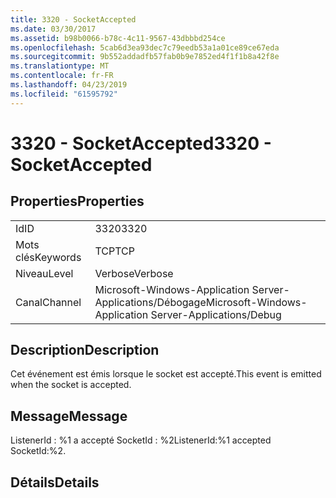 ```yaml
---
title: 3320 - SocketAccepted
ms.date: 03/30/2017
ms.assetid: b98b0066-b78c-4c11-9567-43dbbbd254ce
ms.openlocfilehash: 5cab6d3ea93dec7c79eedb53a1a01ce89ce67eda
ms.sourcegitcommit: 9b552addadfb57fab0b9e7852ed4f1f1b8a42f8e
ms.translationtype: MT
ms.contentlocale: fr-FR
ms.lasthandoff: 04/23/2019
ms.locfileid: "61595792"
---
```

# <a name="3320---socketaccepted"></a><span data-ttu-id="2bb8c-102">3320 - SocketAccepted</span><span class="sxs-lookup"><span data-stu-id="2bb8c-102">3320 - SocketAccepted</span></span>
## <a name="properties"></a><span data-ttu-id="2bb8c-103">Properties</span><span class="sxs-lookup"><span data-stu-id="2bb8c-103">Properties</span></span>  
  
|||  
|-|-|  
|<span data-ttu-id="2bb8c-104">Id</span><span class="sxs-lookup"><span data-stu-id="2bb8c-104">ID</span></span>|<span data-ttu-id="2bb8c-105">3320</span><span class="sxs-lookup"><span data-stu-id="2bb8c-105">3320</span></span>|  
|<span data-ttu-id="2bb8c-106">Mots clés</span><span class="sxs-lookup"><span data-stu-id="2bb8c-106">Keywords</span></span>|<span data-ttu-id="2bb8c-107">TCP</span><span class="sxs-lookup"><span data-stu-id="2bb8c-107">TCP</span></span>|  
|<span data-ttu-id="2bb8c-108">Niveau</span><span class="sxs-lookup"><span data-stu-id="2bb8c-108">Level</span></span>|<span data-ttu-id="2bb8c-109">Verbose</span><span class="sxs-lookup"><span data-stu-id="2bb8c-109">Verbose</span></span>|  
|<span data-ttu-id="2bb8c-110">Canal</span><span class="sxs-lookup"><span data-stu-id="2bb8c-110">Channel</span></span>|<span data-ttu-id="2bb8c-111">Microsoft-Windows-Application Server-Applications/Débogage</span><span class="sxs-lookup"><span data-stu-id="2bb8c-111">Microsoft-Windows-Application Server-Applications/Debug</span></span>|  
  
## <a name="description"></a><span data-ttu-id="2bb8c-112">Description</span><span class="sxs-lookup"><span data-stu-id="2bb8c-112">Description</span></span>  
 <span data-ttu-id="2bb8c-113">Cet événement est émis lorsque le socket est accepté.</span><span class="sxs-lookup"><span data-stu-id="2bb8c-113">This event is emitted when the socket is accepted.</span></span>  
  
## <a name="message"></a><span data-ttu-id="2bb8c-114">Message</span><span class="sxs-lookup"><span data-stu-id="2bb8c-114">Message</span></span>  
 <span data-ttu-id="2bb8c-115">ListenerId : %1 a accepté SocketId : %2</span><span class="sxs-lookup"><span data-stu-id="2bb8c-115">ListenerId:%1 accepted SocketId:%2.</span></span>  
  
## <a name="details"></a><span data-ttu-id="2bb8c-116">Détails</span><span class="sxs-lookup"><span data-stu-id="2bb8c-116">Details</span></span>

